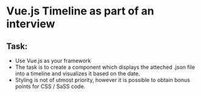 # Vue.js Timeline as part of an interview

## Task:

- Use Vue.js as your framework
- The task is to create a component which displays the atteched .json file into a timeline and visualizes it based on the date.
- Styling is not of utmost priority, however it is possible to obtain bonus points for CSS / SaSS code.
